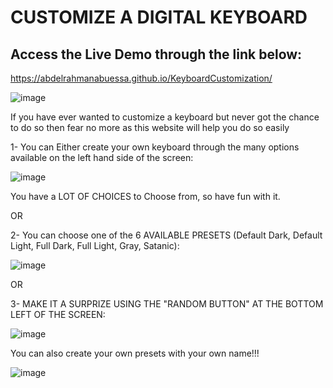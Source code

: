 # CUSTOMIZE A DIGITAL KEYBOARD
## Access the Live Demo through the link below:
https://abdelrahmanabuessa.github.io/KeyboardCustomization/

![image](https://github.com/user-attachments/assets/0139fae9-ba97-45a0-8910-68d7a65955fd)

If you have ever wanted to customize a keyboard but never got the chance to do so
then fear no more as this website will help you do so easily

1- You can Either create your own keyboard through the many options available on the left hand side of the screen:

![image](https://github.com/user-attachments/assets/6772eec9-1306-4a25-aae7-7a21223917ef)

You have a LOT OF CHOICES to Choose from, so have fun with it.

OR

2- You can choose one of the 6 AVAILABLE PRESETS (Default Dark, Default Light, Full Dark, Full Light, Gray, Satanic):

![image](https://github.com/user-attachments/assets/1dd61572-aa19-4c8c-b290-25c35f116706)

OR

3- MAKE IT A SURPRIZE USING THE "RANDOM BUTTON" AT THE BOTTOM LEFT OF THE SCREEN:

![image](https://github.com/user-attachments/assets/db50dacf-6d82-4f36-9724-628829068d05)

You can also create your own presets with your own name!!!

![image](https://github.com/user-attachments/assets/eadbc933-1ab0-4dd8-9076-cf4c812e3ce2)





